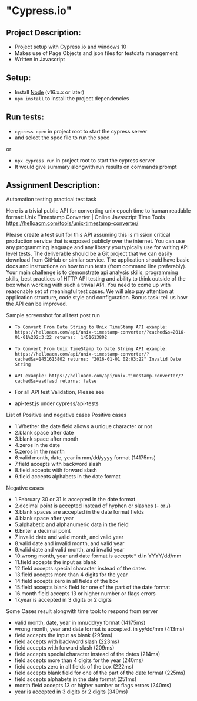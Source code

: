 # "Cypress.io"

## Project Description:
* Project setup with Cypress.io and windows 10
* Makes use of Page Objects and json files for testdata management 
* Written in Javascript

## Setup:
* Install [Node](http://nodejs.org) (v16.x.x or later)
* `npm install` to install the project dependencies

## Run tests:
* `cypress open` in project root to start the cypress server
* and select the spec file to run the spec

or
* `npx cypress run` in project root to start the cypress server
* It would give summary alongwith run results on commands prompt

## Assignment Description:
Automation testing practical test task

Here is a trivial public API for converting unix epoch time to human readable format:
Unix Timestamp Converter | Online Javascript Time Tools
https://helloacm.com/tools/unix-timestamp-converter/

Please create a test suit for this API assuming this is mission critical production service that is exposed publicly over the internet. You can
use any programming language and any library you typically use for writing API level tests.
The deliverable should be a Git project that we can easily download from GitHub or similar service. The application should have basic docs
and instructions on how to run tests (from command line preferably).
Your main challenge is to demonstrate api analysis skills, programming skills, best practices of HTTP API testing and ability to think outside
of the box when working with such a trivial API. You need to come up with reasonable set of meaningful test cases. We will also pay
attention at application structure, code style and configuration.
Bonus task: tell us how the API can be improved.


Sample screenshot for all test post run
* ` To Convert From Date String to Unix TimeStamp
API example:
  https://helloacm.com/api/unix-timestamp-converter/?cached&s=2016-01-01%202:3:22
returns: 
  1451613802
  `
  
* `To Convert From Unix TimeStamp to Date String
API example:
  https://helloacm.com/api/unix-timestamp-converter/?cached&s=1451613802
returns:
  "2016-01-01 02:03:22"
Invalid Date String
 `
* `API example:
  https://helloacm.com/api/unix-timestamp-converter/?cached&s=asdfasd
returns:
  false
  `
* For all API test Validation, 
Please see
* api-test.js under cypress/api-tests

List of Positive and negative cases
Positive cases
*  1.Whether the date field allows a unique character or not
*  2.blank space after date
*  3.blank space after month
*  4.zeros in the date
*  5.zeros in the month
*  6.valid month, date, year in mm/dd/yyyy format (14175ms)
*  7.field accepts with backword slash
*  8.field accepts with forward slash
*  9.field accepts alphabets in the date format

Negative cases
*  1.February 30 or 31 is accepted in the date format
*  2.decimal point is accepted instead of hyphen or slashes (- or /)
*  3.blank spaces are accepted in the date format fields
*  4.blank space after year
*  5.alphabetic and alphanumeric data in the field
*  6.Enter a decimal point
*  7.invalid date and valid month, and valid year
*  8.valid date and invalid month, and valid year
*  9.valid date and valid month, and invalid year
*  10.wrong month, year and date format is accepte*  d.in YYYY/dd/mm 
*  11.field accepts the input as blank
*  12.field accepts special character instead of the dates
*  13.field accepts more than 4 digits for the year
*  14.field accepts zero in all fields of the box
*  15.field accepts blank field for one of the part of the date format
*  16.month field accepts 13 or higher number or flags errors
*  17.year is accepted in 3 digits or 2 digits
  
Some Cases result alongwith time took to respond from server
* valid month, date, year in mm/dd/yy format (14175ms)
* wrong month, year and date format is accepted. in yy/dd/mm (413ms)
* field accepts the input as blank (295ms)
* field accepts with backword slash (223ms)
* field accepts with forward slash (209ms)
* field accepts special character instead of the dates (214ms)
* field accepts more than 4 digits for the year (240ms)
* field accepts zero in all fields of the box (222ms)
* field accepts blank field for one of the part of the date format (225ms)
* field accepts alphabets in the date format (251ms)
* month field accepts 13 or higher number or flags errors (240ms)
* year is accepted in 3 digits or 2 digits (349ms)

